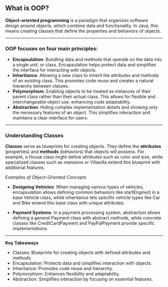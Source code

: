## What is OOP?

**Object-oriented programming** is a paradigm that organizes software design around objects, which combine data and functionality. In Java, this means creating classes that define the properties and behaviors of objects.

---

### OOP focuses on four main principles:

- **Encapsulation**: Bundling data and methods that operate on the data into a single unit, or class. Encapsulation helps protect data and simplifies the interface for interacting with objects.
- **Inheritance**: Allowing a new class to inherit the attributes and methods of an existing class. This promotes code reuse and creates a natural hierarchy between classes.
- **Polymorphism**: Enabling objects to be treated as instances of their parent class rather than their actual class. This allows for flexible and interchangeable object use, enhancing code adaptability.
- **Abstraction**: Hiding complex implementation details and showing only the necessary features of an object. This simplifies interaction and maintains a clear interface for users.

---

### Understanding Classes

**Classes** serve as blueprints for creating objects. They define the **attributes** (properties) and **methods** (behaviors) that objects will possess. For example, a House class might define attributes such as color and size, while specialized classes such as mansions or Villasilla extend this blueprint with additional features.

*Examples of Object-Oriented Concepts*

- **Designing Vehicles**: When managing various types of vehicles, encapsulation allows defining common behaviors like startEngine() in a base Vehicle class, while inheritance lets specific vehicle types like Car and Bike extend this base class with unique attributes.

- **Payment Systems**: In a payment processing system, abstraction allows defining a general Payment class with abstract methods, while concrete classes like CreditCardPayment and PayPalPayment provide specific implementations.

---

**Key Takeaways**

- Classes: Blueprints for creating objects with defined attributes and methods.
- Encapsulation: Protects data and simplifies interaction with objects.
- Inheritance: Promotes code reuse and hierarchy.
- Polymorphism: Enhances flexibility and adaptability.
- Abstraction: Simplifies interaction by focusing on essential features.